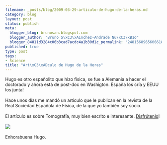 ```yaml
--- 
filename: _posts/blog/2009-03-29-articulo-de-hugo-de-la-heras.md
category: blog
layout: post
status: publish
meta: 
  blogger_blog: brunosan.blogspot.com
  blogger_author: "Bruno S\xC3\xA1nchez-Andrade Nu\xC3\xB1o"
  blogger_84811d3284c06b3cad7acdc4a1b30d1c_permalink: "2481568965606618575"
published: true
type: post
tags: 
- Science
title: "Art\xC3\xADculo de Hugo de la Heras"
---
```

Hugo es otro españolito que hizo física, se fue a Alemania a hacer el doctorado y ahora está de post-doc en Washigton. España los cría y EEUU los junta!<br /><br />Hace unos días me mandó un artículo que le publican en la revista de la Real Sociedad Española de Física, de la que yo también soy socio.<br /><br />El artículo es sobre Tomografía, muy bien escrito e interesante. <a href="https://www.brunosan.eu/wp-content/uploads/2009/03/de-las-heras_ct_temas-fisica3-b1.pdf">Disfrútenlo</a>!<br /><br /><a href="https://www.brunosan.eu/wp-content/uploads/2009/03/de-las-heras_ct_temas-fisica3-b1.pdf"><img src="https://3.bp.blogspot.com/_I9rCc9BaIkw/Sc_UOxb-ytI/AAAAAAAACIE/ZawQIWRpE84/s200/Bild+1.jpg" border="0" /></a><br /><br />Enhorabuena Hugo.
